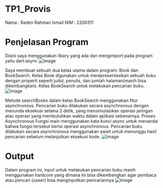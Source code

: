 # TP1_Provis
Nama : Raden Rahman Ismail 
NIM : 2200311

# Penjelasan Program
Disini saya menggunakan libary yang ada dan mengimport pada program yaitu dart:async
![image](https://github.com/SuraGendil/TP1_Provis/assets/117885047/3655ec7c-c8e3-402c-8379-ba6b6a7d90cb)


Saya membuat sebuah dua kelas utama dalam program: Book dan BookSearch.
Kelas Book digunakan untuk merepresentasikan sebuah buku dengan properti seperti judul, penulis, dan jumlah halaman(masih bisa dikembangkan).
Kelas BookSearch untuk melakukan pencarian buku.
![image](https://github.com/SuraGendil/TP1_Provis/assets/117885047/62dbe168-09af-4a5e-a0b7-35d9fa99eef0)

Metode searchBooks dalam kelas BookSearch menggunakan fitur asynchronous. Pencarian buku dilakukan secara asynchronous dengan menunda eksekusi selama 2 detik, yang mensimulasikan operasi jaringan atau operasi yang membutuhkan waktu dalam aplikasi sebenarnya.
Proses Asynchronous Fungsi main menggunakan kata kunci async untuk menandai bahwa fungsi tersebut berisi operasi asynchronous. Pencarian buku dilakukan secara asynchronous menggunakan await untuk menunggu hasil pencarian sebelum melanjutkan eksekusi kode.
![image](https://github.com/SuraGendil/TP1_Provis/assets/117885047/d510a10a-8356-45e8-a6ac-42d25e5c9707)

# Output
Dalam program ini, input untuk melakukan pencarian buku masih menggunakan hardcore yang dimana ini bisa dikembangkan agar pembaca atau pencari (useer) bisa menginputkan pencariannya
![image](https://github.com/SuraGendil/TP1_Provis/assets/117885047/bedccd8f-6878-418c-9175-74f9555b9ca7)




